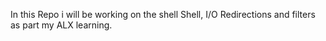 In this Repo i will be working on the shell Shell, I/O Redirections and filters as part my ALX learning. 

